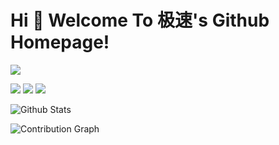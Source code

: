 # Hi 🎉 Welcome To 极速's Github Homepage!

<img src="https://readme-typing-svg.herokuapp.com/?lines=Hello,%20Visitor!;Welcome%20To%20My%20Github%20Homepage!&font=Roboto" />  
<!-- <p>You are my  <img src="https://profile-counter.glitch.me/all-smile/count.svg" alt="Visitor Statistics"/> visitor, Thank you 👏👏</p> -->

<p>
<img src="https://img.shields.io/static/v1?label=Program&message=Android&color=blue"/>  
<a href="https://juejin.cn/user/3720403075742942"><img src="https://img.shields.io/static/v1?label=Blog&message=JueJin&color=red"/></a>  
<img src="https://visitor-badge.glitch.me/badge?page_id=https://github.com/smart24&right_color=red" />  
</p>

<!-- ![Most Used Languages](https://github-readme-stats.vercel.app/api/top-langs/?username=smart24&theme=light) -->
![Github Stats](https://github-readme-stats.vercel.app/api?username=smart24&show_icons=true&theme=light&count_private=true)  
<!-- ![Jue Jin Statistics](https://stats.justsong.cn/api/juejin?id=3720403075742942&theme=light)   -->
![Contribution Graph](https://activity-graph.herokuapp.com/graph?username=smart24&theme=github)  

<!--
**smart24/smart24** is a ✨ _special_ ✨ repository because its `README.md` (this file) appears on your GitHub profile.

Here are some ideas to get you started:

- 🔭 I’m currently working on ...
- 🌱 I’m currently learning ...
- 👯 I’m looking to collaborate on ...
- 🤔 I’m looking for help with ...
- 💬 Ask me about ...
- 📫 How to reach me: ...
- 😄 Pronouns: ...
- ⚡ Fun fact: ...
-->
